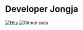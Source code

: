 # Developer Jongja

[![Hits](https://hits.seeyoufarm.com/api/count/incr/badge.svg?url=https%3A%2F%2Fgithub.com%2Fjongja%2Fjongja)](https://hits.seeyoufarm.com)
![Github stats](https://github-readme-stats.vercel.app/api?username=SoYoungCho&show_icons=true&hide_border=true) 